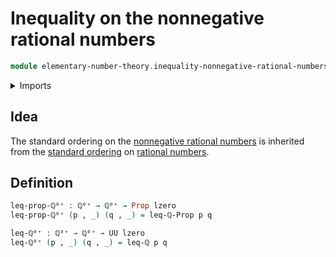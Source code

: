 # Inequality on the nonnegative rational numbers

```agda
module elementary-number-theory.inequality-nonnegative-rational-numbers where
```

<details><summary>Imports</summary>

```agda
open import elementary-number-theory.inequality-rational-numbers
open import elementary-number-theory.nonnegative-rational-numbers

open import foundation.dependent-pair-types
open import foundation.propositions
open import foundation.universe-levels
```

</details>

## Idea

The standard ordering on the
[nonnegative rational numbers](elementary-number-theory.nonnegative-rational-numbers.md)
is inherited from the
[standard ordering](elementary-number-theory.inequality-rational-numbers.md) on
[rational numbers](elementary-number-theory.rational-numbers.md).

## Definition

```agda
leq-prop-ℚ⁰⁺ : ℚ⁰⁺ → ℚ⁰⁺ → Prop lzero
leq-prop-ℚ⁰⁺ (p , _) (q , _) = leq-ℚ-Prop p q

leq-ℚ⁰⁺ : ℚ⁰⁺ → ℚ⁰⁺ → UU lzero
leq-ℚ⁰⁺ (p , _) (q , _) = leq-ℚ p q
```
